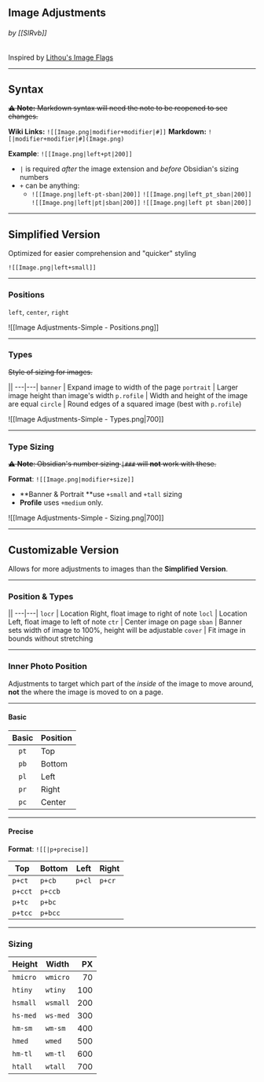 ## Image Adjustments
###### by [[SlRvb]]
Inspired by [Lithou's Image Flags](https://github.com/Lithou/Sandbox/blob/main/.obsidian/snippets/pub-Image%20Flags.css)

---
## Syntax
<s class="aside-in">**⚠ Note:** Markdown syntax will need the note to be reopened to see changes.</s>

**Wiki Links:** `![[Image.png|modifier+modifier|#]]`
**Markdown:** `![|modifier+modifier|#](Image.png)`


**Example**: `![[Image.png|left+pt|200]]`

- `|` is required *after* the image extension and *before* Obsidian's sizing numbers
- `+` can be anything:
	- `![[Image.png|left-pt-sban|200]]`
	`![[Image.png|left_pt_sban|200]]`
	`![[Image.png|left|pt|sban|200]]`
	`![[Image.png|left pt sban|200]]`

	
---
## Simplified Version
Optimized for easier comprehension and "quicker" styling

`![[Image.png|left+small]]`

---
### Positions
`left`, `center`, `right`

![[Image Adjustments-Simple - Positions.png]]

---
### Types
<s class="aside-in">Style of sizing for images.</s>

||
---|---|
`banner` | Expand image to width of the page
`portrait` | Larger image height than image's width
`p.rofile` | Width and height of the image are equal
`circle` | Round edges of a squared image (best with `p.rofile`)

![[Image Adjustments-Simple - Types.png|700]]

---
### Type Sizing
<s class=aside-in>⚠ **Note**: Obsidian's number sizing `|###` will **not** work with these.</s>

**Format**: `![[Image.png|modifier+size]]`

- **Banner & Portrait **use `+small` and `+tall` sizing
- **Profile** uses `+medium` only.

![[Image Adjustments-Simple - Sizing.png|700]]

---
## Customizable Version
Allows for more adjustments to images than the **Simplified Version**.

---
### Position & Types

||
---|---|
`locr` | Location Right, float image to right of note
`locl` | Location Left, float image to left of note
`ctr` | Center image on page
`sban` | Banner sets width of image to 100%, height will be adjustable
`cover` | Fit image in bounds without stretching

---
### Inner Photo Position
Adjustments to target which part of the *inside* of the image to move around, **not** the where the image is moved to on a page.

---
#### Basic

Basic | Position|
:---:|---|
`pt` | Top
`pb` | Bottom
`pl` | Left
`pr` | Right
`pc` | Center

---
#### Precise
**Format**: `![[|p+precise]]`

Top |  Bottom | Left | Right |
---|---|---|---|
`p+ct` | `p+cb` | `p+cl` | `p+cr`
`p+cct` | `p+ccb` | 
`p+tc` | `p+bc` | 
`p+tcc` | `p+bcc` | 

---
### Sizing

Height | Width | PX | 
---|---|---:| 
`hmicro` | `wmicro` | 70
`htiny` | `wtiny` | 100
`hsmall` | `wsmall` | 200
`hs-med` | `ws-med` | 300
`hm-sm` | `wm-sm` | 400
`hmed` | `wmed` | 500
`hm-tl` | `wm-tl` | 600
`htall` | `wtall` | 700